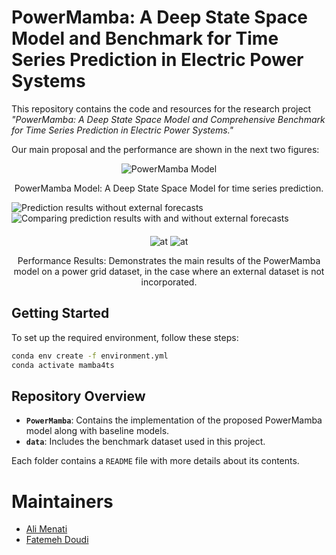 
# PowerMamba: A Deep State Space Model and Benchmark for Time Series Prediction in Electric Power Systems

This repository contains the code and resources for the research project *"PowerMamba: A Deep State Space Model and Comprehensive Benchmark for Time Series Prediction in Electric Power Systems."*

Our main proposal and the performance are shown in the next two figures:

<div style="text-align: center;">
    <img src="PowerMamba_arc.png" alt="PowerMamba Model">
    <p>PowerMamba Model: A Deep State Space Model for time series prediction.</p>
</div>
<img src="without_pred.png" alt="Prediction results without external forecasts">
<img src="With_pred.png" alt="Comparing prediction results with and without external forecasts">
<div style="text-align: center; margin-top: 20px;">
    <img src="parameters.png" alt="at">
    <img src="context.png" alt="at">
    <p>Performance Results: Demonstrates the main results of the PowerMamba model on a power grid dataset, in the case where an external dataset is not incorporated.</p>
</div>



## Getting Started

To set up the required environment, follow these steps:

```bash
conda env create -f environment.yml
conda activate mamba4ts
```

## Repository Overview

- **`PowerMamba`**: Contains the implementation of the proposed PowerMamba model along with baseline models.
- **`data`**: Includes the benchmark dataset used in this project.

Each folder contains a `README` file with more details about its contents.

# Maintainers
* [Ali Menati](github.com/alimenati)
* [Fatemeh Doudi](https://fatemehdoudi.github.io/)


